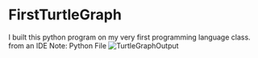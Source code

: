 # FirstTurtleGraph
I built this python program on my very first programming language class.
from an IDE
Note: Python File
![TurtleGraphOutput](https://user-images.githubusercontent.com/101400043/163016869-91b76ef0-1f01-4405-8433-eb3a38f3b36f.PNG)
